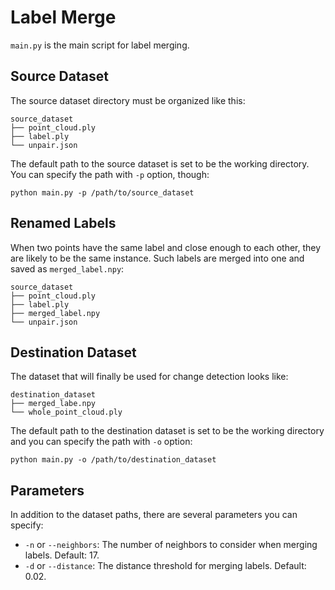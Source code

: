 # Label Merge

`main.py` is the main script for label merging.


## Source Dataset

The source dataset directory must be organized like this:

```
source_dataset
├── point_cloud.ply
├── label.ply
└── unpair.json
```

The default path to the source dataset is set to be the working directory. You can specify the path with `-p` option, though:


```
python main.py -p /path/to/source_dataset
```


## Renamed Labels

When two points have the same label and close enough to each other, they are likely to be the same instance. Such labels are merged into one and saved as `merged_label.npy`:

```
source_dataset
├── point_cloud.ply
├── label.ply
├── merged_label.npy
└── unpair.json
```


## Destination Dataset

The dataset that will finally be used for change detection looks like:


```
destination_dataset
├── merged_labe.npy
└── whole_point_cloud.ply
```

The default path to the destination dataset is set to be the working directory and you can specify the path with `-o` option:


```
python main.py -o /path/to/destination_dataset
```


## Parameters

In addition to the dataset paths, there are several parameters you can specify:

- `-n` or `--neighbors`: The number of neighbors to consider when merging labels. Default: $17$.
- `-d` or `--distance`: The distance threshold for merging labels. Default: $0.02$.
